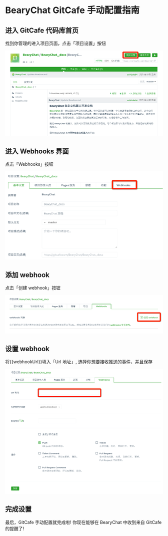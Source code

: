 # BearyChat GitCafe 手动配置指南

## 进入 GitCafe 代码库首页

找到你管理的进入项目页面，点击「项目设置」按钮

![](/images/tutorial/gitcafe_settings.png)

## 进入 Webhooks 界面

点击「Webhooks」按钮

![](/images/tutorial/gitcafe_select_webhooks.png)

## 添加 webhook

点击「创建 webhook」按钮

![](/images/tutorial/gitcafe_create_webhook.png)

## 设置 webhook

将{{webhookUrl}}填入「Url 地址」, 选择你想要接收推送的事件，并且保存

![](/images/tutorial/gitcafe_add_webhook_url.png)

## 完成设置

最后，GitCafe 手动配置就完成啦! 你现在能够在 BearyChat 中收到来自 GitCafe 的提醒了!
